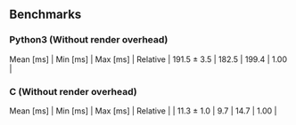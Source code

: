 ## Benchmarks 
### Python3 (Without render overhead)
 Mean [ms]   | Min [ms] | Max [ms] | Relative |
 191.5 ± 3.5 | 182.5 | 199.4 | 1.00 |
### C (Without render overhead)
 Mean [ms] | Min [ms] | Max [ms] | Relative |
| 11.3 ± 1.0 | 9.7 | 14.7 | 1.00 |
